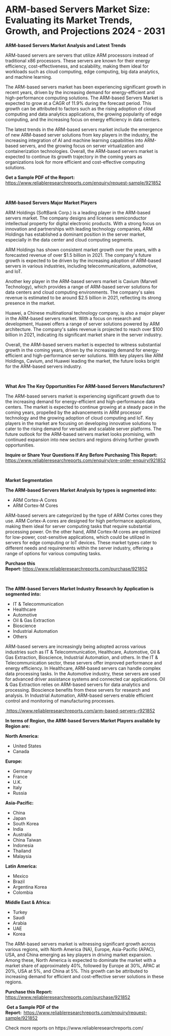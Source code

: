 <p><h1>ARM-based Servers Market Size: Evaluating its Market Trends, Growth, and Projections 2024 - 2031</h1></p><p><strong>ARM-based Servers Market Analysis and Latest Trends</strong></p>
<p><p>ARM-based servers are servers that utilize ARM processors instead of traditional x86 processors. These servers are known for their energy efficiency, cost-effectiveness, and scalability, making them ideal for workloads such as cloud computing, edge computing, big data analytics, and machine learning.</p><p>The ARM-based servers market has been experiencing significant growth in recent years, driven by the increasing demand for energy-efficient and high-performance computing solutions. The ARM-based Servers Market is expected to grow at a CAGR of 11.9% during the forecast period. This growth can be attributed to factors such as the rising adoption of cloud computing and data analytics applications, the growing popularity of edge computing, and the increasing focus on energy efficiency in data centers.</p><p>The latest trends in the ARM-based servers market include the emergence of new ARM-based server solutions from key players in the industry, the increasing integration of AI and machine learning capabilities into ARM-based servers, and the growing focus on server virtualization and containerization technologies. Overall, the ARM-based servers market is expected to continue its growth trajectory in the coming years as organizations look for more efficient and cost-effective computing solutions.</p></p>
<p><strong>Get a Sample PDF of the Report:&nbsp;</strong> <a href="https://www.reliableresearchreports.com/enquiry/request-sample/921852">https://www.reliableresearchreports.com/enquiry/request-sample/921852</a></p>
<p>&nbsp;</p>
<p><strong>ARM-based Servers Major Market Players</strong></p>
<p><p>ARM Holdings (SoftBank Corp.) is a leading player in the ARM-based servers market. The company designs and licenses semiconductor intellectual property for digital electronic products. With a strong focus on innovation and partnerships with leading technology companies, ARM Holdings has established a dominant position in the server market, especially in the data center and cloud computing segments.</p><p>ARM Holdings has shown consistent market growth over the years, with a forecasted revenue of over $1.5 billion in 2021. The company's future growth is expected to be driven by the increasing adoption of ARM-based servers in various industries, including telecommunications, automotive, and IoT.</p><p>Another key player in the ARM-based servers market is Cavium (Marvell Technology), which provides a range of ARM-based server solutions for data centers and cloud computing environments. The company's sales revenue is estimated to be around $2.5 billion in 2021, reflecting its strong presence in the market.</p><p>Huawei, a Chinese multinational technology company, is also a major player in the ARM-based servers market. With a focus on research and development, Huawei offers a range of server solutions powered by ARM architecture. The company's sales revenue is projected to reach over $100 billion in 2021, indicating its significant market share in the server industry.</p><p>Overall, the ARM-based servers market is expected to witness substantial growth in the coming years, driven by the increasing demand for energy-efficient and high-performance server solutions. With key players like ARM Holdings, Cavium, and Huawei leading the market, the future looks bright for the ARM-based servers industry.</p></p>
<p>&nbsp;</p>
<p><strong>What Are The Key Opportunities For ARM-based Servers Manufacturers?</strong></p>
<p><p>The ARM-based servers market is experiencing significant growth due to the increasing demand for energy-efficient and high-performance data centers. The market is expected to continue growing at a steady pace in the coming years, propelled by the advancements in ARM processor technology and the growing adoption of cloud computing and IoT. Key players in the market are focusing on developing innovative solutions to cater to the rising demand for versatile and scalable server platforms. The future outlook for the ARM-based servers market looks promising, with continued expansion into new sectors and regions driving further growth opportunities.</p></p>
<p><strong>Inquire or Share Your Questions If Any Before Purchasing This Report:</strong> <a href="https://www.reliableresearchreports.com/enquiry/pre-order-enquiry/921852">https://www.reliableresearchreports.com/enquiry/pre-order-enquiry/921852</a></p>
<p>&nbsp;</p>
<p><strong>Market Segmentation</strong></p>
<p><strong>The ARM-based Servers Market Analysis by types is segmented into:</strong></p>
<p><ul><li>ARM Cortex-A Cores</li><li>ARM Cortex-M Cores</li></ul></p>
<p><p>ARM-based servers are categorized by the type of ARM Cortex cores they use. ARM Cortex-A cores are designed for high performance applications, making them ideal for server computing tasks that require substantial processing power. On the other hand, ARM Cortex-M cores are optimized for low-power, cost-sensitive applications, which could be utilized in servers for edge computing or IoT devices. These market types cater to different needs and requirements within the server industry, offering a range of options for various computing tasks.</p></p>
<p><strong>Purchase this Report:&nbsp;</strong><a href="https://www.reliableresearchreports.com/purchase/921852">https://www.reliableresearchreports.com/purchase/921852</a></p>
<p>&nbsp;</p>
<p><strong>The ARM-based Servers Market Industry Research by Application is segmented into:</strong></p>
<p><ul><li>IT & Telecommunication</li><li>Healthcare</li><li>Automotive</li><li>Oil & Gas Extraction</li><li>Bioscience</li><li>Industrial Automation</li><li>Others</li></ul></p>
<p><p>ARM-based servers are increasingly being adopted across various industries such as IT & Telecommunication, Healthcare, Automotive, Oil & Gas Extraction, Bioscience, Industrial Automation, and others. In the IT & Telecommunication sector, these servers offer improved performance and energy efficiency. In Healthcare, ARM-based servers can handle complex data processing tasks. In the Automotive industry, these servers are used for advanced driver assistance systems and connected car applications. Oil & Gas Extraction relies on ARM-based servers for data analytics and processing. Bioscience benefits from these servers for research and analysis. In Industrial Automation, ARM-based servers enable efficient control and monitoring of manufacturing processes.</p></p>
<p><a href="https://www.reliableresearchreports.com/arm-based-servers-r921852">&nbsp;https://www.reliableresearchreports.com/arm-based-servers-r921852</a></p>
<p><strong>In terms of Region, the ARM-based Servers Market Players available by Region are:</strong></p>
<p>
    <p> <strong> North America: </strong>
        <ul>
            <li>United States</li>
            <li>Canada</li>
        </ul>
        </p> 
    <p> <strong> Europe: </strong>
        <ul>
            <li>Germany</li>
            <li>France</li>
            <li>U.K.</li>
            <li>Italy</li>
            <li>Russia</li>
        </ul>
        </p> 
    <p> <strong> Asia-Pacific: </strong>
        <ul>
            <li>China</li>
            <li>Japan</li>
            <li>South Korea</li>
            <li>India</li>
            <li>Australia</li>
            <li>China Taiwan</li>
            <li>Indonesia</li>
            <li>Thailand</li>
            <li>Malaysia</li>
        </ul>
        </p> 
    <p> <strong> Latin America: </strong>
        <ul>
            <li>Mexico</li>
            <li>Brazil</li>
            <li>Argentina Korea</li>
            <li>Colombia</li>
        </ul>
        </p> 
    <p> <strong> Middle East & Africa: </strong>
        <ul>
            <li>Turkey</li>
            <li>Saudi</li>
            <li>Arabia</li>
            <li>UAE</li>
            <li>Korea</li>
        </ul>
    </p>
    </p>
<p><p>The ARM-based servers market is witnessing significant growth across various regions, with North America (NA), Europe, Asia-Pacific (APAC), USA, and China emerging as key players in driving market expansion. Among these, North America is expected to dominate the market with a market share of approximately 40%, followed by Europe at 30%, APAC at 20%, USA at 5%, and China at 5%. This growth can be attributed to increasing demand for efficient and cost-effective server solutions in these regions.</p></p>
<p><strong>Purchase this Report: </strong><a href="https://www.reliableresearchreports.com/purchase/921852">https://www.reliableresearchreports.com/purchase/921852</a></p>
<p>&nbsp;<strong>Get a Sample PDF of the Report:&nbsp;&nbsp;</strong><a href="https://www.reliableresearchreports.com/enquiry/request-sample/921852">https://www.reliableresearchreports.com/enquiry/request-sample/921852</a></p>
<p><strong></strong></p>
<p>Check more reports on https://www.reliableresearchreports.com/</p>